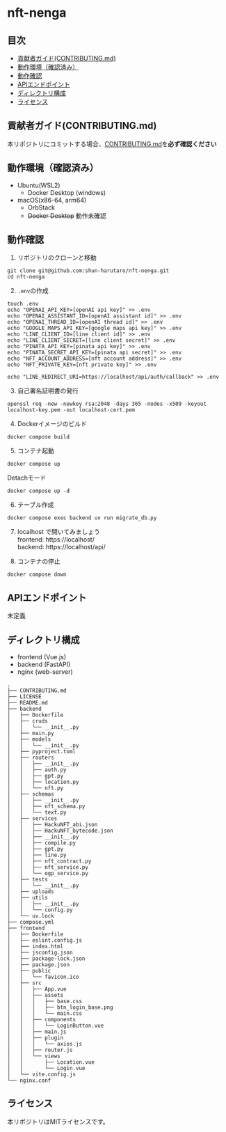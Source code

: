 # nft-nenga

## 目次
- [貢献者ガイド(CONTRIBUTING.md)](#貢献者ガイドcontributingmd)
- [動作環境（確認済み）](#動作環境確認済み)
- [動作確認](#動作確認)
- [APIエンドポイント](#apiエンドポイント)
- [ディレクトリ構成](#ディレクトリ構成)
- [ライセンス](#ライセンス)

## 貢献者ガイド(CONTRIBUTING.md)
本リポジトリにコミットする場合、[CONTRIBUTING.md](https://github.com/shun-harutaro/nft-nenga/blob/main/CONTRIBUTING.md)を**必ず確認ください**

## 動作環境（確認済み）
- Ubuntu(WSL2)
  - Docker Desktop (windows)
- macOS(x86-64, arm64)
  - OrbStack
  - ~~Docker Desktop~~ 動作未確認

## 動作確認
1. リポジトリのクローンと移動
```
git clone git@github.com:shun-harutaro/nft-nenga.git
cd nft-nenga
```

2. `.env`の作成
```
touch .env
echo "OPENAI_API_KEY=[openAI api key]" >> .env
echo "OPENAI_ASSISTANT_ID=[openAI assistant id]" >> .env
echo "OPENAI_THREAD_ID=[openAI thread id]" >> .env
echo "GOOGLE_MAPS_API_KEY=[google maps api key]" >> .env
echo "LINE_CLIENT_ID=[line client id]" >> .env
echo "LINE_CLIENT_SECRET=[line client secret]" >> .env
echo "PINATA_API_KEY=[pinata api key]" >> .env
echo "PINATA_SECRET_API_KEY=[pinata api secret]" >> .env
echo "NFT_ACCOUNT_ADDRESS=[nft account address]" >> .env
echo "NFT_PRIVATE_KEY=[nft private key]" >> .env
```
```
echo "LINE_REDIRECT_URI=https://localhost/api/auth/callback" >> .env
```

3. 自己署名証明書の発行
```
openssl req -new -newkey rsa:2048 -days 365 -nodes -x509 -keyout localhost-key.pem -out localhost-cert.pem
```

4. Dockerイメージのビルド
```
docker compose build
```

5. コンテナ起動
```
docker compose up
```
Detachモード
```
docker compose up -d
```

6. テーブル作成
```
docker compose exec backend uv run migrate_db.py
```

7. localhost で開いてみましょう <br>
frontend: https://localhost/ <br>
backend: https://localhost/api/

8. コンテナの停止
```
docker compose down
```

## APIエンドポイント
未定義

## ディレクトリ構成
- frontend (Vue.js)
- backend (FastAPI)
- nginx (web-server)
```
.
├── CONTRIBUTING.md
├── LICENSE
├── README.md
├── backend
│   ├── Dockerfile
│   ├── cruds
│   │   └── __init__.py
│   ├── main.py
│   ├── models
│   │   └── __init__.py
│   ├── pyproject.toml
│   ├── routers
│   │   ├── __init__.py
│   │   ├── auth.py
│   │   ├── gpt.py
│   │   ├── location.py
│   │   └── nft.py
│   ├── schemas
│   │   ├── __init__.py
│   │   ├── nft_schema.py
│   │   └── text.py
│   ├── services
│   │   ├── HackuNFT_abi.json
│   │   ├── HackuNFT_bytecode.json
│   │   ├── __init__.py
│   │   ├── compile.py
│   │   ├── gpt.py
│   │   ├── line.py
│   │   ├── nft_contract.py
│   │   ├── nft_service.py
│   │   └── ogp_service.py
│   ├── tests
│   │   └── __init__.py
│   ├── uploads
│   ├── utils
│   │   ├── __init__.py
│   │   └── config.py
│   └── uv.lock
├── compose.yml
├── frontend
│   ├── Dockerfile
│   ├── eslint.config.js
│   ├── index.html
│   ├── jsconfig.json
│   ├── package-lock.json
│   ├── package.json
│   ├── public
│   │   └── favicon.ico
│   ├── src
│   │   ├── App.vue
│   │   ├── assets
│   │   │   ├── base.css
│   │   │   ├── btn_login_base.png
│   │   │   └── main.css
│   │   ├── components
│   │   │   └── LoginButton.vue
│   │   ├── main.js
│   │   ├── plugin
│   │   │   └── axios.js
│   │   ├── router.js
│   │   └── views
│   │       ├── Location.vue
│   │       └── Login.vue
│   └── vite.config.js
└── nginx.conf
```

## ライセンス
本リポジトリはMITライセンスです。
